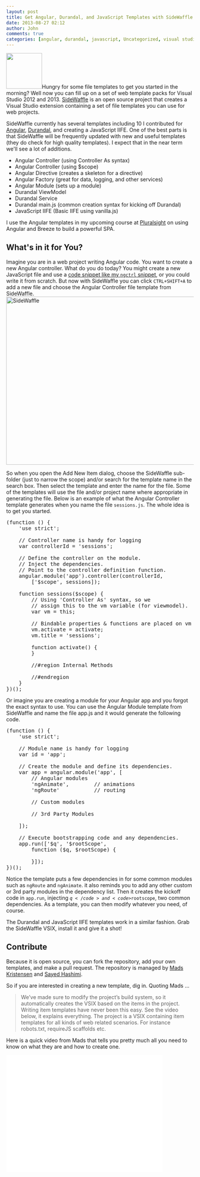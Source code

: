 ```yaml
---
layout: post
title: Get Angular, Durandal, and JavaScript Templates with SideWaffle
date: 2013-08-27 02:12
author: John
comments: true
categories: [angular, durandal, javascript, Uncategorized, visual studio 2012]
---
```

<img src="http://sidewaffle.com/img/logo.png" width="96" height="96" class="alignright" />Hungry for some file templates to get you started in the morning? Well now you can fill up on a set of web template packs for Visual Studio 2012 and 2013. <a href="http://www.sidewaffle.com" target="_blank">SideWaffle</a> is an open source project that creates a Visual Studio extension containing a set of file templates you can use for web projects. 

SideWaffle currently has several templates including 10 I contributed for <a href="http://www.angularjs.org" target="_blank">Angular</a>, <a href="http://www.durandaljs.com" target="_blank">Durandal</a>, and creating a JavaScript IIFE. One of the best parts is that SideWaffle will be frequently updated with new and useful templates (they do check for high quality templates). I expect that in the near term we'll see a lot of additions.
<ul>
<li>Angular Controller (using Controller As syntax)</li>
<li>Angular Controller (using $scope)</li>
<li>Angular Directive (creates a skeleton for a directive)</li>
<li>Angular Factory (great for data, logging, and other services)</li>
<li>Angular Module (sets up a module)</li>
<li>Durandal ViewModel</li>
<li>Durandal Service</li>
<li>Durandal main.js (common creation syntax for kicking off Durandal)</li>
<li>JavaScript IIFE (Basic IIFE using vanilla.js)
</ul>
I use the Angular templates in my upcoming course at <a href="http://www.pluralsight.com" target="_blank">Pluralsight</a> on using Angular and Breeze to build a powerful SPA.
<h2>What's in it for You?</h2>
Imagine you are in a web project writing Angular code. You want to create a new Angular controller. What do you do today? You might create a new JavaScript file and use a <a href="http://www.johnpapa.net/angularjs-code-snippets-for-visual-studio/" target="_blank">code snippet like my <code>ngctrl</code> snippet</a>, or you could write it from scratch. But now with SideWaffle you can click <code>CTRL+SHIFT+A</code> to add a new file and choose the Angular Controller file template from SideWaffle. 
<img src="/wp-content/uploads/2013/08/SideWaffle-600x452.png" alt="SideWaffle" width="600" height="452" class="aligncenter size-large wp-image-20321" />

So when you open the Add New Item dialog, choose the SideWaffle sub-folder (just to narrow the scope) and/or search for the template name in the search box. Then select the template and enter the name for the file. Some of the templates will use the file and/or project name where appropriate in generating the file. Below is an example of what the Angular Controller template generates when you name the file <code>sessions.js</code>. The whole idea is to get you started.
<pre class="prettyprint linenums">
(function () {
    'use strict';

    // Controller name is handy for logging
    var controllerId = 'sessions';

    // Define the controller on the module.
    // Inject the dependencies. 
    // Point to the controller definition function.
    angular.module('app').controller(controllerId,
        ['$scope', sessions]);

    function sessions($scope) {
        // Using 'Controller As' syntax, so we 
        // assign this to the vm variable (for viewmodel).
        var vm = this;

        // Bindable properties & functions are placed on vm
        vm.activate = activate;
        vm.title = 'sessions';

        function activate() {
        }

        //#region Internal Methods        

        //#endregion
    }
})();
</pre> 

Or imagine you are creating a module for your Angular app and you forgot the exact syntax to use. You can use the Angular Module template from SideWaffle and name the file app.js and it would generate the following code.
<pre class="prettyprint linenums">
(function () {
    'use strict';

    // Module name is handy for logging
    var id = 'app';

    // Create the module and define its dependencies.
    var app = angular.module('app', [
        // Angular modules 
        'ngAnimate',        // animations
        'ngRoute'           // routing

        // Custom modules 

        // 3rd Party Modules
        
    ]);

    // Execute bootstrapping code and any dependencies.
    app.run(['$q', '$rootScope',
        function ($q, $rootScope) {

        }]);
})();
</pre>
Notice the template puts a few dependencies in for some common modules such as <code>ngRoute</code> and <code>ngAnimate</code>. it also reminds you to add any other custom or 3rd party modules in the dependency list. Then it creates the kickoff code in <code>app.run</code>, injecting <code>$q</code> and <code>$rootscope</code>, two common dependencies. As a template, you can then modify whatever you need, of course.

The Durandal and JavaScript IIFE templates work in a similar fashion. Grab the SideWaffle VSIX, install it and give it a shot!
<h2>Contribute</h2>
Because it is open source, you can fork the repository, add your own templates, and make a pull request. The repository is managed by <a href="https://twitter.com/mkristensen" target="_blank">Mads Kristensen</a> and <a href="https://twitter.com/sayedihashimi" target="_blank">Sayed Hashimi</a>.

So if you are interested in creating a new template, dig in. Quoting Mads ...
<blockquote>We’ve made sure to modify the project’s build system, so it automatically creates the VSIX based on the items in the project. Writing item templates have never been this easy. See the video below, it explains everything. The project is a VSIX containing item templates for all kinds of web related scenarios. For instance robots.txt, requireJS scaffolds etc.
</blockquote>

Here is a quick video from Mads that tells you pretty much all you need to know on what they are and how to create one.
<iframe width="420" height="315" src="//www.youtube.com/embed/h4VaORKgrOw" frameborder="0" allowfullscreen></iframe>
